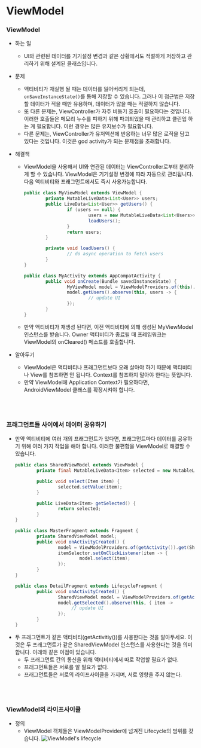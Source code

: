 # ViewModel
### ViewModel
- 하는 일
	- UI와 관련된 데이터를 기기설정 변경과 같은 상황에서도 적절하게 저장하고 관리하기 위해 설계된 클래스입니다.
	
- 문제
	- 액티비티가 재실행 될 때는 데이터를 잃어버리게 되는데, ```onSaveInstanceState()```를 통해 저장할 수 있습니다. 그러나 이 접근법은 저장할 데이터가 적을 때만 유용하며, 데이터가 많을 때는 적절하지 않습니다.
	- 또 다른 문제는, ViewController가 자주 비동기 호출이 필요하다는 것입니다. 이러한 호출들은 메모리 누수를 피하기 위해 파괴되었을 때 관리하고 클린업 하는 게 필요합니다. 이런 경우는 많은 유지보수가 필요합니다.
	- 다른 문제는, ViewController가 유저액션에 반응하는 너무 많은 로직을 담고 있다는 것입니다. 이것은 god activity가 되는 문제점을 초래합니다.
	
- 해결책
	- ViewModel을 사용해서 UI와 연관된 데이터는 ViewController로부터 분리하게 할 수 있습니다. ViewModel은 기기설정 변경에 따라 자동으로 관리됩니다. 다음 액티비티와 프래그먼트에서도 즉시 사용가능합니다.
		```java
		public class MyViewModel extends ViewModel {
				private MutableLiveData<List<User>> users;
				public LiveData<List<User>> getUsers() {
						if (users == null) {
								users = new MutableLiveData<List<Users>>();
								loadUsers();
						}
						return users;
				}

				private void loadUsers() {
						// do async operation to fetch users
				}
		}
		
		public class MyActivity extends AppCompatActivity {
				public void onCreate(Bundle savedInstanceState) {
						MyViewModel model = ViewModelProviders.of(this).get(MyViewModel.class);
						model.getUsers().observe(this, users -> {
								// update UI
						});
				}
		}
		```

	- 만약 액티비티가 재생성 된다면, 이전 액티비티에 의해 생성된 MyViewModel 인스턴스를 받습니다. Owner 액티비티가 종료될 때 프레임워크는 ViewModel의 onCleared() 메소드를 호출합니다.
	
- 알아두기
	- ViewModel은 액티비티나 프래그먼트보다 오래 살아야 하기 때문에 액티비티나 View를 참조하면 안 됩니다. Context를 참조하지 말아야 한다는 뜻입니다. 
	- 만약 ViewModel에 Application Context가 필요하다면, AndroidViewModel 클래스를 확장시켜야 합니다.

<br>
<br>

### 프래그먼트들 사이에서 데이터 공유하기
- 만약 액티비티에 여러 개의 프래그먼트가 있다면, 프래그먼트마다 데이터를 공유하기 위해 여러 가지 작업을 해야 합니다. 이러한 불편함을 ViewModel로 해결할 수 있습니다.
	```java
	public class SharedViewModel extends ViewModel {
			private final MutableLiveData<Item> selected = new MutableLiveData<Item>();

			public void select(Item item) {
					selected.setValue(item);
			}

			public LiveData<Item> getSelected() {
					return selected;
			}
	}

	public class MasterFragment extends Fragment {
			private SharedViewModel model;
			public void onActivityCreated() {
					model = ViewModelProviders.of(getActivity()).get(SharedViewModel.class);
					itemSelector.setOnClickListener(item -> {
							model.select(item);
					});
			}
	}

	public class DetailFragment extends LifecycleFragment {
			public void onActivityCreated() {
					SharedViewModel model = ViewModelProviders.of(getActivity()).get(SharedViewModel.class);
					model.getSelected().observe(this, { item ->
						 // update UI
					});
			}
	}
	```
- 두 프래그먼트가 같은 액티비티(getActivitiy())를 사용한다는 것을 알아두세요. 이것은 두 프래그먼트가 같은 SharedViewModel 인스턴스를 사용한다는 것을 의미합니다. 아래와 같은 이점이 있습니다.
	- 두 프래그먼트 간의 통신을 위해 액티비티에서 따로 작업할 필요가 없다.
	- 프래그먼트들은 서로를 알 필요가 없다.
	- 프래그먼트들은 서로의 라이프사이클을 가지며, 서로 영향을 주지 않는다.

<br>
<br>

### ViewModel의 라이프사이클
- 정의
	- ViewModel 객체들은 ViewModelProvider에 넘겨진 Lifecycle의 범위를 갖습니다.
	![ViewModel's lifecycle](https://developer.android.com/images/topic/libraries/architecture/viewmodel-lifecycle.png)
